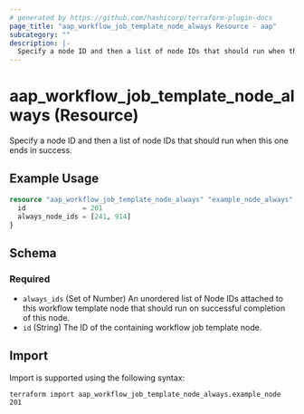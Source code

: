 ```yaml
---
# generated by https://github.com/hashicorp/terraform-plugin-docs
page_title: "aap_workflow_job_template_node_always Resource - aap"
subcategory: ""
description: |-
  Specify a node ID and then a list of node IDs that should run when this one ends in success.
---
```


# aap_workflow_job_template_node_always (Resource)

Specify a node ID and then a list of node IDs that should run when this one ends in success.

## Example Usage

```terraform
resource "aap_workflow_job_template_node_always" "example_node_always" {
  id              = 201
  always_node_ids = [241, 914]
}
```

<!-- schema generated by tfplugindocs -->
## Schema

### Required

- `always_ids` (Set of Number) An unordered list of Node IDs attached to this workflow template node that should run on successful completion of this node.
- `id` (String) The ID of the containing workflow job template node.

## Import

Import is supported using the following syntax:

```shell
terraform import aap_workflow_job_template_node_always.example_node 201
```
